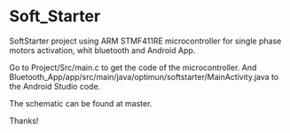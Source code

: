 # Soft_Starter

SoftStarter project using ARM STMF411RE microcontroller for single phase motors activation, whit bluetooth and Android App.

Go to Project/Src/main.c to get the code of the microcontroller.
And Bluetooth_App/app/src/main/java/optimun/softstarter/MainActivity.java to the Android Studio code.

The schematic can be found at master.

Thanks!

